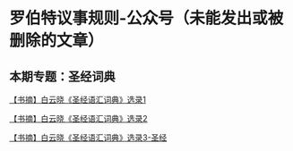 # 罗伯特议事规则-公众号（未能发出或被删除的文章）

## 本期专题：圣经词典

[【书摘】白云晓《圣经语汇词典》选录1](0.md)

[【书摘】白云晓《圣经语汇词典》选录2](1.md)

[【书摘】白云晓《圣经语汇词典》选录3-圣经](2.md)

